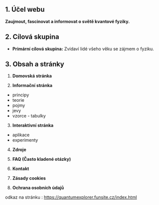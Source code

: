 
## 1. Účel webu
**Zaujmout, fascinovat a informovat o světě kvantové fyziky.**

## 2. Cílová skupina
- **Primární cílová skupina:** Zvídaví lidé všeho věku se zájmem o fyziku.

## 3. Obsah a stránky
1. **Domovská stránka**

2. **Informační stránka**
- principy
- teorie
- pojmy
- jevy
- vzorce - tabulky

3. **Interaktivní stránka**
- aplikace
- experimenty

4. **Zdroje**
  
5. **FAQ (Často kladené otázky)**

6. **Kontakt**

7. **Zásady cookies**

8. **Ochrana osobních údajů**

odkaz na stránku : https://quantumexplorer.funsite.cz/index.html
